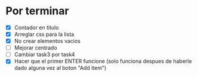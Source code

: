 # Por terminar

- [X] Contador en titulo
- [X] Arreglar css para la lista
- [X] No crear elementos vacios
- [ ] Mejorar centrado
- [ ] Cambiar task3 por task4
- [X] Hacer que el primer ENTER funcione
      (solo funciona despues de haberle dado alguna vez al boton "Add item")
